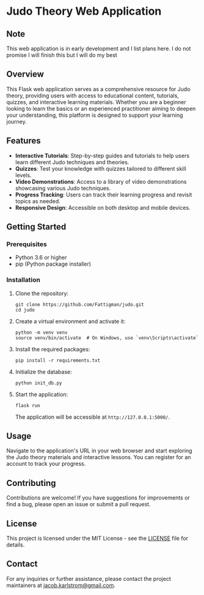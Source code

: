 # Judo Theory Web Application

## Note
This web application is in early development and I list plans here. I do not promise I will finish this but I will do my best

## Overview

This Flask web application serves as a comprehensive resource for Judo theory, providing users with access to educational content, tutorials, quizzes, and interactive learning materials. Whether you are a beginner looking to learn the basics or an experienced practitioner aiming to deepen your understanding, this platform is designed to support your learning journey.

## Features

- **Interactive Tutorials**: Step-by-step guides and tutorials to help users learn different Judo techniques and theories.
- **Quizzes**: Test your knowledge with quizzes tailored to different skill levels.
- **Video Demonstrations**: Access to a library of video demonstrations showcasing various Judo techniques.
- **Progress Tracking**: Users can track their learning progress and revisit topics as needed.
- **Responsive Design**: Accessible on both desktop and mobile devices.

## Getting Started

### Prerequisites

- Python 3.6 or higher
- pip (Python package installer)

### Installation

1. Clone the repository:
   ```
   git clone https://github.com/Fattigman/judo.git
   cd judo
   ```

2. Create a virtual environment and activate it:
   ```
   python -m venv venv
   source venv/bin/activate  # On Windows, use `venv\Scripts\activate`
   ```

3. Install the required packages:
   ```
   pip install -r requirements.txt
   ```

4. Initialize the database:
   ```
   python init_db.py
   ```

5. Start the application:
   ```
   flask run
   ```

   The application will be accessible at `http://127.0.0.1:5000/`.

## Usage

Navigate to the application's URL in your web browser and start exploring the Judo theory materials and interactive lessons. You can register for an account to track your progress.

## Contributing

Contributions are welcome! If you have suggestions for improvements or find a bug, please open an issue or submit a pull request.

## License

This project is licensed under the MIT License - see the [LICENSE](LICENSE) file for details.

## Contact

For any inquiries or further assistance, please contact the project maintainers at [jacob.karlstrom@gmail.com](mailto:jacob.karlstrom@gmail.com).
